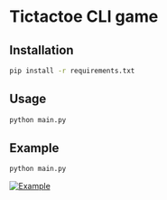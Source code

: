 # Tictactoe CLI game

## Installation

```sh
pip install -r requirements.txt
```

## Usage

```sh
python main.py
```

## Example

```sh
python main.py
```

[![Example](https://i.imgur.com/ZIKvBrq.png)](https://imgur.com/ZIKvBrq)
